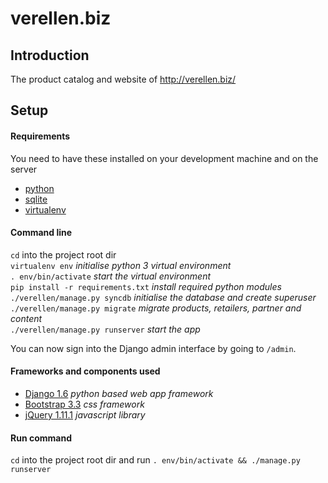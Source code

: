verellen.biz
============

## Introduction

The product catalog and website of http://verellen.biz/

## Setup

#### Requirements
You need to have these installed on your development machine and on the server
- [python](https://www.python.org)
- [sqlite](https://www.sqlite.org/)
- [virtualenv](https://virtualenv.pypa.io/en/stable/)

#### Command line

`cd` into the project root dir  
`virtualenv env` *initialise python 3 virtual environment*  
`. env/bin/activate` *start the virtual environment*  
`pip install -r requirements.txt` *install required python modules*  
`./verellen/manage.py syncdb` *initialise the database and create superuser*  
`./verellen/manage.py migrate` *migrate products, retailers, partner and content*  
`./verellen/manage.py runserver` *start the app*

You can now sign into the Django admin interface by going to `/admin`.

#### Frameworks and components used
- [Django 1.6](https://www.djangoproject.com) *python based web app framework*
- [Bootstrap 3.3](http://getbootstrap.com) *css framework*
- [jQuery 1.11.1](https://jquery.com/) *javascript library*

#### Run command

`cd` into the project root dir and run
`. env/bin/activate && ./manage.py runserver`

